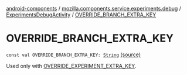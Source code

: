 [android-components](../../index.md) / [mozilla.components.service.experiments.debug](../index.md) / [ExperimentsDebugActivity](index.md) / [OVERRIDE_BRANCH_EXTRA_KEY](./-o-v-e-r-r-i-d-e_-b-r-a-n-c-h_-e-x-t-r-a_-k-e-y.md)

# OVERRIDE_BRANCH_EXTRA_KEY

`const val OVERRIDE_BRANCH_EXTRA_KEY: `[`String`](https://kotlinlang.org/api/latest/jvm/stdlib/kotlin/-string/index.html) [(source)](https://github.com/mozilla-mobile/android-components/blob/master/components/service/experiments/src/main/java/mozilla/components/service/experiments/debug/ExperimentsDebugActivity.kt#L63)

Used only with [OVERRIDE_EXPERIMENT_EXTRA_KEY](-o-v-e-r-r-i-d-e_-e-x-p-e-r-i-m-e-n-t_-e-x-t-r-a_-k-e-y.md).

